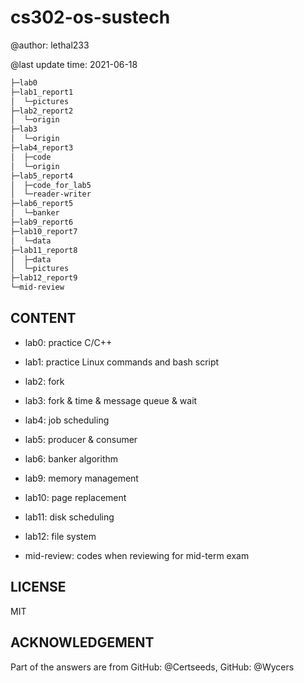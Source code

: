 # cs302-os-sustech
@author: lethal233

@last update time: 2021-06-18

```bash
├─lab0
├─lab1_report1
│  └─pictures
├─lab2_report2
│  └─origin
├─lab3
│  └─origin
├─lab4_report3
│  ├─code
│  └─origin
├─lab5_report4
│  ├─code_for_lab5
│  └─reader-writer
├─lab6_report5
│  └─banker
├─lab9_report6
├─lab10_report7
│  └─data
├─lab11_report8
│  ├─data
│  └─pictures
├─lab12_report9
└─mid-review
```



## CONTENT

- lab0: practice C/C++
- lab1: practice Linux commands and bash script
- lab2: fork
- lab3: fork & time & message queue & wait
- lab4: job scheduling
- lab5: producer & consumer
- lab6: banker algorithm
- lab9: memory management
- lab10: page replacement
- lab11: disk scheduling
- lab12: file system

- mid-review: codes when reviewing for mid-term exam



## LICENSE

MIT



## ACKNOWLEDGEMENT

Part of the answers are from GitHub: @Certseeds, GitHub: @Wycers


